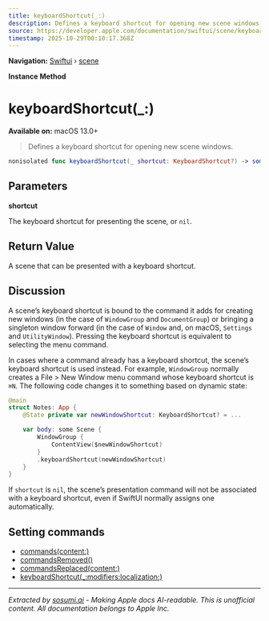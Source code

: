 ```yaml
---
title: keyboardShortcut(_:)
description: Defines a keyboard shortcut for opening new scene windows.
source: https://developer.apple.com/documentation/swiftui/scene/keyboardshortcut(_:)
timestamp: 2025-10-29T00:10:17.368Z
---
```


**Navigation:** [Swiftui](/documentation/swiftui) › [scene](/documentation/swiftui/scene)

**Instance Method**

# keyboardShortcut(_:)

**Available on:** macOS 13.0+

> Defines a keyboard shortcut for opening new scene windows.

```swift
nonisolated func keyboardShortcut(_ shortcut: KeyboardShortcut?) -> some Scene
```

## Parameters

**shortcut**

The keyboard shortcut for presenting the scene, or `nil`.



## Return Value

A scene that can be presented with a keyboard shortcut.

## Discussion

A scene’s keyboard shortcut is bound to the command it adds for creating new windows (in the case of `WindowGroup` and `DocumentGroup`) or bringing a singleton window forward (in the case of `Window` and, on macOS, `Settings` and `UtilityWindow`). Pressing the keyboard shortcut is equivalent to selecting the menu command.

In cases where a command already has a keyboard shortcut, the scene’s keyboard shortcut is used instead. For example, `WindowGroup` normally creates a File > New Window menu command whose keyboard shortcut is `⌘N`. The following code changes it to something based on dynamic state:

```swift
@main
struct Notes: App {
    @State private var newWindowShortcut: KeyboardShortcut? = ...

    var body: some Scene {
        WindowGroup {
            ContentView($newWindowShortcut)
        }
        .keyboardShortcut(newWindowShortcut)
    }
}
```

If `shortcut` is `nil`, the scene’s presentation command will not be associated with a keyboard shortcut, even if SwiftUI normally assigns one automatically.

## Setting commands

- [commands(content:)](/documentation/swiftui/scene/commands(content:))
- [commandsRemoved()](/documentation/swiftui/scene/commandsremoved())
- [commandsReplaced(content:)](/documentation/swiftui/scene/commandsreplaced(content:))
- [keyboardShortcut(_:modifiers:localization:)](/documentation/swiftui/scene/keyboardshortcut(_:modifiers:localization:))

---

*Extracted by [sosumi.ai](https://sosumi.ai) - Making Apple docs AI-readable.*
*This is unofficial content. All documentation belongs to Apple Inc.*
